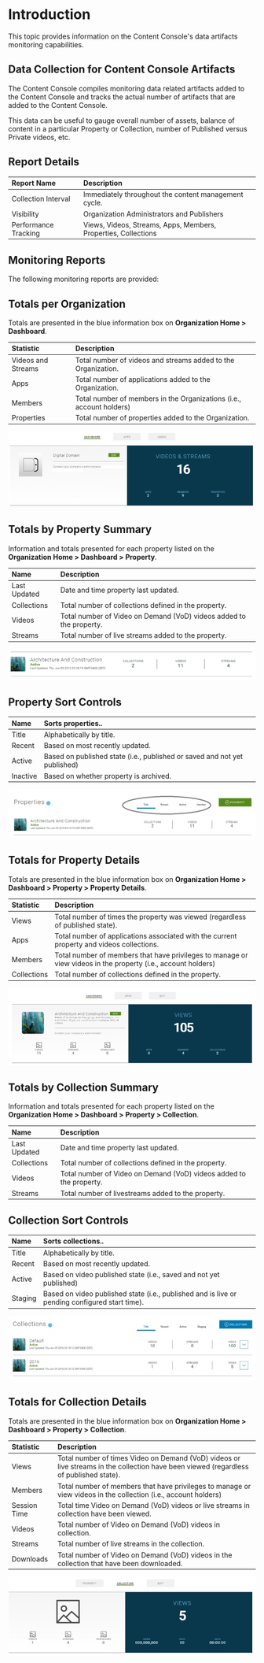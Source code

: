 # Introduction

This topic provides information on the Content Console's data artifacts monitoring capabilities.

## Data Collection for Content Console Artifacts

The Content Console compiles monitoring data related artifacts added to the Content Console and tracks the actual number of artifacts that are added to the Content Console.

This data can be useful to gauge overall number of assets, balance of content in a particular Property or Collection, number of Published versus Private videos, etc.

## Report Details

| Report Name | Description   |
|:----------------|:--------------------------------------|
| Collection Interval  | Immediately throughout the content management cycle. |
| Visibility  | Organization Administrators and Publishers |
| Performance Tracking  | Views, Videos, Streams, Apps, Members, Properties, Collections |

## Monitoring Reports

The following monitoring reports are provided:

## Totals per Organization

Totals are presented in the blue information box on **Organization Home > Dashboard**.

| Statistic | Description   |
|:----------------|:--------------------------------------|
| Videos and Streams  | Total number of videos and streams added to the Organization. |
| Apps  | Total number of applications added to the Organization. |
| Members  | Total number of members in the Organizations (i.e., account holders) |
| Properties  | Total number of properties added to the Organization. |

![Video Usage](console_report_org.jpg "Totals per Organization")

## Totals by Property Summary

Information and totals presented for each property listed on the **Organization Home > Dashboard > Property**.

| Name | Description   |
|:----------------|:--------------------------------------|
| Last Updated | Date and time property last updated. |
| Collections  | Total number of collections defined in the property. |
| Videos  | Total number of Video on Demand (VoD) videos added to the property. |
| Streams  | Total number of live streams added to the property. |

![Properties](property_dashboard_report.jpg "Property Statistics Information")

## Property Sort Controls

| Name | Sorts properties..   |
|:----------------|:--------------------------------------|
| Title | Alphabetically by title. |
| Recent  | Based on most recently updated. |
| Active  | Based on published state (i.e., published or saved and not yet published) |
| Inactive  | Based on whether property is archived. |

![Property](console_property_sort_controls.jpg "Property Sort Controls")

## Totals for Property Details

Totals are presented in the blue information box on **Organization Home > Dashboard > Property > Property Details**.

| Statistic | Description   |
|:----------------|:--------------------------------------|
| Views  | Total number of times the property was viewed (regardless of published state). |
| Apps  | Total number of applications associated with the current property and videos collections. |
| Members  | Total number of members that have privileges to manage or view videos in the property (i.e., account holders) |
| Collections  | Total number of collections defined in the property. |

![Property](content_console_property_details.jpg "Property Details Statistics")

## Totals by Collection Summary

Information and totals presented for each property listed on the **Organization Home > Dashboard > Property > Collection**.

| Name | Description   |
|:----------------|:--------------------------------------|
| Last Updated | Date and time property last updated. |
| Collections  | Total number of collections defined in the property. |
| Videos  | Total number of Video on Demand (VoD) videos added to the property. |
| Streams  | Total number of livestreams added to the property. |

## Collection Sort Controls

| Name | Sorts collections..   |
|:----------------|:--------------------------------------|
| Title | Alphabetically by title. |
| Recent  | Based on most recently updated. |
| Active  | Based on video published state (i.e., saved and not yet published) |
| Staging  | Based on video published state (i.e., published and is live or pending configured start time). |

![Property](collection_stats.jpg "Collection Sort Controls")

## Totals for Collection Details

Totals are presented in the blue information box on **Organization Home > Dashboard > Property > Collection**.

| Statistic | Description   |
|:----------------|:--------------------------------------|
| Views  | Total number of times Video on Demand (VoD) videos or live streams in the collection have been viewed (regardless of published state). |
| Members  | Total number of members that have privileges to manage or view videos in the collection (i.e., account holders) |
| Session Time  | Total time Video on Demand (VoD) videos or live streams in collection have been viewed. |
| Videos  | Total number of Video on Demand (VoD) videos in collection. |
| Streams  | Total number of live streams in the collection. |
| Downloads  | Total number of Video on Demand (VoD) videos in the collection that have been downloaded. |


![Properties](content_collection_summary.jpg "Collection Statistics Information")
